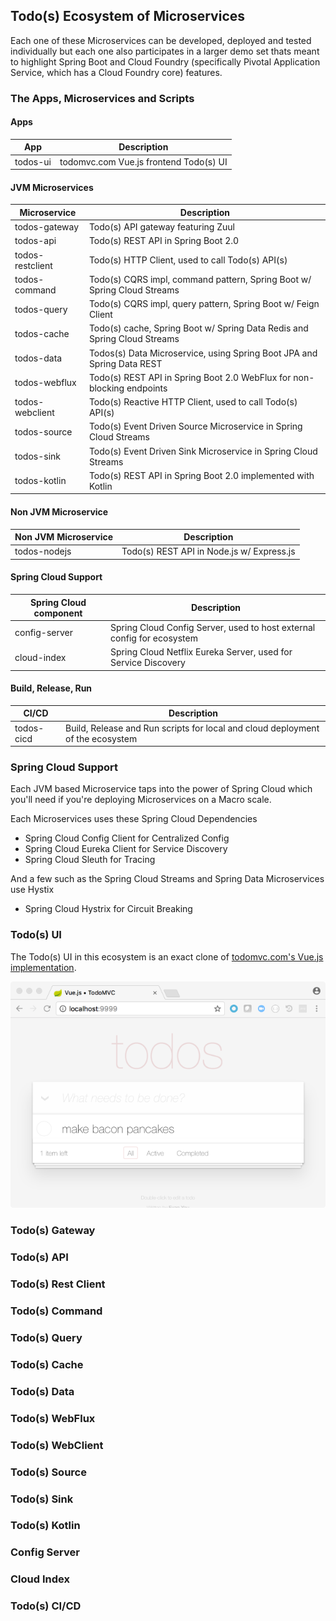 ## Todo(s) Ecosystem of Microservices

Each one of these Microservices can be developed, deployed and tested individually but each one also participates in a larger demo set thats meant to highlight Spring Boot and Cloud Foundry (specifically Pivotal Application Service, which has a Cloud Foundry core) features.

### The Apps, Microservices and Scripts

#### Apps

App | Description
------------ | -------------
todos-ui | todomvc.com Vue.js frontend Todo(s) UI

#### JVM Microservices

Microservice | Description
------------ | -------------
todos-gateway | Todo(s) API gateway featuring Zuul
todos-api | Todo(s) REST API in Spring Boot 2.0
todos-restclient | Todo(s) HTTP Client, used to call Todo(s) API(s)
todos-command | Todo(s) CQRS impl, command pattern, Spring Boot w/ Spring Cloud Streams
todos-query | Todo(s) CQRS impl, query pattern, Spring Boot w/ Feign Client
todos-cache | Todo(s) cache, Spring Boot w/ Spring Data Redis and Spring Cloud Streams
todos-data | Todos(s) Data Microservice, using Spring Boot JPA and Spring Data REST
todos-webflux | Todo(s) REST API in Spring Boot 2.0 WebFlux for non-blocking endpoints
todos-webclient | Todo(s) Reactive HTTP Client, used to call Todo(s) API(s)
todos-source | Todo(s) Event Driven Source Microservice in Spring Cloud Streams
todos-sink | Todo(s) Event Driven Sink Microservice in Spring Cloud Streams
todos-kotlin | Todo(s) REST API in Spring Boot 2.0 implemented with Kotlin

#### Non JVM Microservice

Non JVM Microservice | Description
------------ | -------------
todos-nodejs | Todo(s) REST API in Node.js w/ Express.js

#### Spring Cloud Support

Spring Cloud component | Description
------------ | -------------
config-server | Spring Cloud Config Server, used to host external config for ecosystem
cloud-index | Spring Cloud Netflix Eureka Server, used for Service Discovery

#### Build, Release, Run

CI/CD | Description
------------ | -------------
todos-cicd | Build, Release and Run scripts for local and cloud deployment of the ecosystem

### Spring Cloud Support

Each JVM based Microservice taps into the power of Spring Cloud which you'll need if you're deploying Microservices on a Macro scale.

Each Microservices uses these Spring Cloud Dependencies

* Spring Cloud Config Client for Centralized Config
* Spring Cloud Eureka Client for Service Discovery
* Spring Cloud Sleuth for Tracing

And a few such as the Spring Cloud Streams and Spring Data Microservices use Hystix

* Spring Cloud Hystrix for Circuit Breaking

### Todo(s) UI

The Todo(s) UI in this ecosystem is an exact clone of [todomvc.com's Vue.js implementation](http://todomvc.com/examples/vue/).

<p align="center">
    <img src="https://github.com/corbtastik/todos-images/raw/master/todos-ui/todos-ui-one.png">
</p>

### Todo(s) Gateway

### Todo(s) API

### Todo(s) Rest Client

### Todo(s) Command

### Todo(s) Query

### Todo(s) Cache

### Todo(s) Data

### Todo(s) WebFlux

### Todo(s) WebClient

### Todo(s) Source

### Todo(s) Sink

### Todo(s) Kotlin

### Config Server

### Cloud Index

### Todo(s) CI/CD
